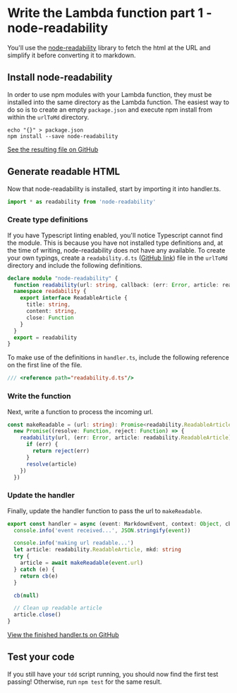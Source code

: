 # Write the Lambda function part 1 - node-readability

You'll use the [node-readability](https://github.com/luin/readability) library
to fetch the html at the URL and simplify it before converting it to markdown.

## Install node-readability

In order to use npm modules with your Lambda function, they must be installed
into the same directory as the Lambda function. The easiest way to do so is to
create an empty `package.json` and execute npm install from within the `urlToMd`
directory.

```
echo "{}" > package.json
npm install --save node-readability
```

[See the resulting file on GitHub](https://github.com/benjaminkitt/serverless-microservice-guide/blob/step-6/functions/urlToMd/package.json)

## Generate readable HTML

Now that node-readability is installed, start by importing it into handler.ts.

```typescript
import * as readability from 'node-readability'
```

### Create type definitions

If you have Typescript linting enabled, you'll notice Typescript cannot find the
module. This is because you have not installed type definitions and, at the time
of writing, node-readability does not have any available. To create your own
typings, create a `readability.d.ts` ([GitHub link](https://github.com/benjaminkitt/serverless-microservice-guide/blob/step-6/functions/urlToMd/readability.d.ts)) file in the `urlToMd` directory and include
the following definitions.

```typescript
declare module "node-readability" {
  function readability(url: string, callback: (err: Error, article: readability.ReadableArticle) => any): void;
  namespace readability {
    export interface ReadableArticle {
      title: string,
      content: string,
      close: Function
    }
  }
  export = readability
}
```

To make use of the definitions in `handler.ts`, include the following reference
on the first line of the file.

```typescript
/// <reference path="readability.d.ts"/>
```

### Write the function

Next, write a function to process the incoming url.

```typescript
const makeReadable = (url: string): Promise<readability.ReadableArticle> =>
  new Promise((resolve: Function, reject: Function) => {
    readability(url, (err: Error, article: readability.ReadableArticle) => {
      if (err) {
        return reject(err)
      }
      resolve(article)
    })
  })
```

### Update the handler

Finally, update the handler function to pass the url to `makeReadable`.

```typescript
export const handler = async (event: MarkdownEvent, context: Object, cb: Function) => {
  console.info('event received...', JSON.stringify(event))

  console.info('making url readable...')
  let article: readability.ReadableArticle, mkd: string
  try {
    article = await makeReadable(event.url)
  } catch (e) {
    return cb(e)
  }

  cb(null)

  // Clean up readable article
  article.close()
}
```

[View the finished handler.ts on GitHub](https://github.com/benjaminkitt/serverless-microservice-guide/blob/step-6/functions/urlToMd/handler.ts)

## Test your code

If you still have your `tdd` script running, you should now find the first test passing! Otherwise, run `npm test` for the same result.
